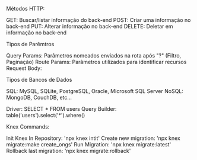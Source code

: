 Métodos HTTP:

 GET: Buscar/listar informação do back-end
 POST: Criar uma informação no back-end
 PUT: Alterar informação no back-end
 DELETE: Deletar em informação no back-end



Tipos de Parêmtros
 
 Query Params: Parâmetros nomeados enviados na rota após "?" (Filtro, Paginação)
 Route Params: Parâmetros utilizados para identificar recursos
 Request Body: 


Tipos de Bancos de Dados

 SQL: MySQL, SQLite, PostgreSQL, Oracle, Microsoft SQL Server
 NoSQL: MongoDB, CouchDB, etc...

 Driver: SELECT * FROM users
 Query Builder: table('users').select('*').where()


Knex Commands:

Init Knex In Repository: 'npx knex intit'
Create new migration: 'npx knex migrate:make create_ongs'
Run Migration: 'npx knex migrate:latest'
Rollback last migration: 'npx knex migrate:rollback'
